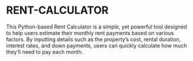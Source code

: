 # RENT-CALCULATOR
This Python-based Rent Calculator is a simple, yet powerful tool designed to help users estimate their monthly rent payments based on various factors. By inputting details such as the property’s cost, rental duration, interest rates, and down payments, users can quickly calculate how much they’ll need to pay each month.

